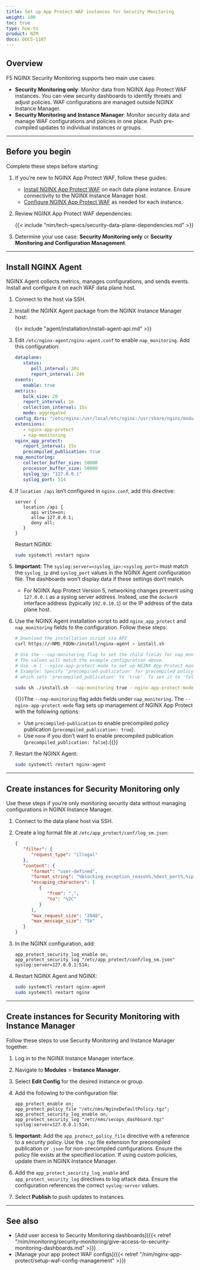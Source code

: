 ```yaml
---
title: Set up App Protect WAF instances for Security Monitoring
weight: 100
toc: true
type: how-to
product: NIM
docs: DOCS-1107
---
```


## Overview

F5 NGINX Security Monitoring supports two main use cases:

- **Security Monitoring only**: Monitor data from NGINX App Protect WAF instances. You can view security dashboards to identify threats and adjust policies. WAF configurations are managed outside NGINX Instance Manager.
- **Security Monitoring and Instance Manager**: Monitor security data and manage WAF configurations and policies in one place. Push pre-compiled updates to individual instances or groups.

---

## Before you begin

Complete these steps before starting:

1. If you’re new to NGINX App Protect WAF, follow these guides:

   - [Install NGINX App Protect WAF](https://docs.nginx.com/nginx-app-protect/admin-guide/install/) on each data plane instance. Ensure connectivity to the NGINX Instance Manager host.
   - [Configure NGINX App Protect WAF](https://docs.nginx.com/nginx-app-protect/configuration-guide/configuration/#policy-configuration-overview) as needed for each instance.

2. Review NGINX App Protect WAF dependencies:

   {{< include "nim/tech-specs/security-data-plane-dependencies.md" >}}

3. Determine your use case: **Security Monitoring only** or **Security Monitoring and Configuration Management**.

---

## Install NGINX Agent

NGINX Agent collects metrics, manages configurations, and sends events. Install and configure it on each WAF data plane host.

1. Connect to the host via SSH.
2. Install the NGINX Agent package from the NGINX Instance Manager host:

   {{< include "agent/installation/install-agent-api.md" >}}

3. Edit `/etc/nginx-agent/nginx-agent.conf` to enable `nap_monitoring`. Add this configuration:

   ```yaml
   dataplane:
      status:
         poll_interval: 30s
         report_interval: 24h
   events:
      enable: true
   metrics:
      bulk_size: 20
      report_interval: 1m
      collection_interval: 15s
      mode: aggregated
   config_dirs: "/etc/nginx:/usr/local/etc/nginx:/usr/share/nginx/modules:/etc/nms:/etc/app_protect"
   extensions:
      - nginx-app-protect
      - nap-monitoring
   nginx_app_protect:
      report_interval: 15s
      precompiled_publication: true
   nap_monitoring:
      collector_buffer_size: 50000
      processor_buffer_size: 50000
      syslog_ip: "127.0.0.1"
      syslog_port: 514
   ```

4. If `location /api` isn’t configured in `nginx.conf`, add this directive:

   ```nginx
   server {
      location /api {
         api write=on;
         allow 127.0.0.1;
         deny all;
      }
   }
   ```

   Restart NGINX:

   ```bash
   sudo systemctl restart nginx
   ```

5. **Important:** The `syslog:server=<syslog_ip>:<syslog_port>` must match the `syslog_ip` and `syslog_port` values in the NGINX Agent configuration file. The dashboards won’t display data if these settings don’t match. 

   - For NGINX App Protect Version 5, networking changes prevent using `127.0.0.1` as a syslog server address. Instead, use the `docker0` interface address (typically `192.0.10.1`) or the IP address of the data plane host.

6. Use the NGINX Agent installation script to add `nginx_app_protect` and `nap_monitoring` fields to the configuration. Follow these steps:

   ```bash
   # Download the installation script via API
   curl https://<NMS_FQDN>/install/nginx-agent > install.sh

   # Use the --nap-monitoring flag to set the child fields for nap_monitoring.
   # The values will match the example configuration above.
   # Use -m | --nginx-app-protect-mode to set up NGINX App Protect management.
   # Example: Specify 'precompiled-publication' for precompiled policy publication,
   # which sets 'precompiled_publication' to 'true'. To set it to 'false', use 'none'.

   sudo sh ./install.sh --nap-monitoring true --nginx-app-protect-mode precompiled-publication
   ```

   {{<note>}}The `--nap-monitoring` flag adds fields under `nap_monitoring`. The `--nginx-app-protect-mode` flag sets up management of NGINX App Protect with the following options:
   - Use `precompiled-publication` to enable precompiled policy publication (`precompiled_publication: true`).
   - Use `none` if you don’t want to enable precompiled publication (`precompiled_publication: false`).{{</note>}}

7. Restart the NGINX Agent:

   ```bash
   sudo systemctl restart nginx-agent
   ```

---

## Create instances for Security Monitoring only

Use these steps if you’re only monitoring security data without managing configurations in NGINX Instance Manager.

1. Connect to the data plane host via SSH.
2. Create a log format file at `/etc/app_protect/conf/log_sm.json`:

   ```json
   {
      "filter": {
         "request_type": "illegal"
      },
      "content": {
         "format": "user-defined",
         "format_string": "%blocking_exception_reason%,%dest_port%,%ip_client%,%severity%,%uri%",
         "escaping_characters": [
            {
               "from": ",",
               "to": "%2C"
            }
         ],
         "max_request_size": "2048",
         "max_message_size": "5k"
      }
   }
   ```

3. In the NGINX configuration, add:

   ```nginx
   app_protect_security_log_enable on;
   app_protect_security_log "/etc/app_protect/conf/log_sm.json" syslog:server=127.0.0.1:514;
   ```

4. Restart NGINX Agent and NGINX:

   ```bash
   sudo systemctl restart nginx-agent
   sudo systemctl restart nginx
   ```

---

## Create instances for Security Monitoring with Instance Manager

Follow these steps to use Security Monitoring and Instance Manager together.

1. Log in to the NGINX Instance Manager interface.
2. Navigate to **Modules** > **Instance Manager**.
3. Select **Edit Config** for the desired instance or group.
4. Add the following to the configuration file:

   ```nginx
   app_protect_enable on;
   app_protect_policy_file "/etc/nms/NginxDefaultPolicy.tgz";
   app_protect_security_log_enable on;
   app_protect_security_log "/etc/nms/secops_dashboard.tgz" syslog:server=127.0.0.1:514;
   ```

5. **Important:** Add the `app_protect_policy_file` directive with a reference to a security policy. Use the `.tgz` file extension for precompiled publication or `.json` for non-precompiled configurations. Ensure the policy file exists at the specified location. If using custom policies, update them in NGINX Instance Manager.

6. Add the `app_protect_security_log_enable` and `app_protect_security_log` directives to log attack data. Ensure the configuration references the correct `syslog:server` values.

7. Select **Publish** to push updates to instances.

---

## See also

- [Add user access to Security Monitoring dashboards]({{< relref "/nim/monitoring/security-monitoring/give-access-to-security-monitoring-dashboards.md" >}})
- [Manage your app protect WAF configs]({{< relref "/nim/nginx-app-protect/setup-waf-config-management" >}})
